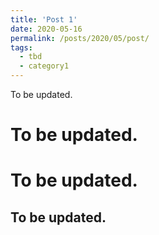 ```yaml
---
title: 'Post 1'
date: 2020-05-16
permalink: /posts/2020/05/post/
tags:
  - tbd
  - category1
---
```


To be updated.

To be updated.
======

To be updated.
======

To be updated.
------
